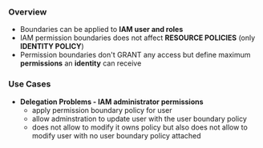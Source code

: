
### Overview
- Boundaries can be applied to **IAM user and roles**
- IAM permission boundaries does not affect **RESOURCE POLICIES** (only **IDENTITY POLICY**)
- Permission boundaries don't GRANT any access but define maximum **permissions** an  **identity** can receive
 

### Use Cases
- **Delegation Problems - IAM administrator permissions**
    - apply permission boundary policy for user 
    - allow adminstration to update user with the user boundary policy
    - does not allow to modify it owns policy but also does not allow to modify user with no user boundary policy attached